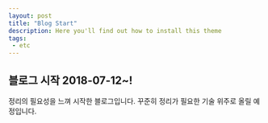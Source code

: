 ```yaml
---
layout: post
title: "Blog Start"
description: Here you'll find out how to install this theme
tags:
 - etc
---
```


## 블로그 시작 2018-07-12~!
정리의 필요성을 느껴 시작한 블로그입니다. 꾸준히 정리가 필요한 기술 위주로
올릴 예정입니다.
